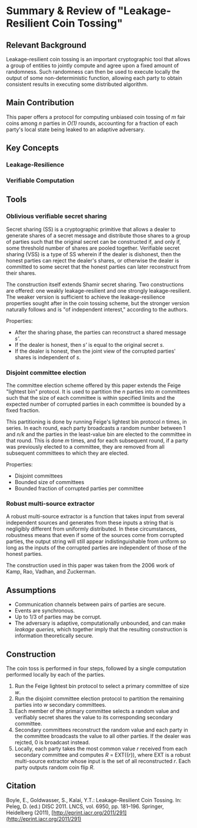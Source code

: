 # Summary & Review of "Leakage-Resilient Coin Tossing"

## Relevant Background

Leakage-resilient coin tossing is an important cryptographic tool that allows a group of entities to jointly compute and agree upon a fixed amount of randomness. Such randomness can then be used to execute locally the output of some non-deterministic function, allowing each party to obtain consistent results in executing some distributed algorithm.

## Main Contribution

This paper offers a protocol for computing unbiased coin tossing of _m_ fair coins among _n_ parties in _O(1)_ rounds, accounting for a fraction of each party's local state being leaked to an adaptive adversary.

## Key Concepts

### Leakage-Resilience

### Verifiable Computation

## Tools

### Oblivious verifiable secret sharing

Secret sharing (SS) is a cryptographic primitive that allows a dealer to generate shares of a secret message and distribute those shares to a group of parties such that the original secret can be constructed if, and only if, some threshold number of shares are pooled together. Verifiable secret sharing (VSS) is a type of SS wherein if the dealer is dishonest, then the honest parties can reject the dealer's shares, or otherwise the dealer is committed to some secret that the honest parties can later reconstruct from their shares.

The construction itself extends Shamir secret sharing. Two constructions are offered: one weakly leakage-resilient and one strongly leakage-resilient. The weaker version is sufficient to achieve the leakage-resilience properties sought after in the coin tossing scheme, but the stronger version naturally follows and is "of independent interest," according to the authors.

Properties:

 * After the sharing phase, the parties can reconstruct a shared message _s'_.
 * If the dealer is honest, then _s'_ is equal to the original secret _s_.
 * If the dealer is honest, then the joint view of the corrupted parties' shares is independent of _s_.

### Disjoint committee election

The committee election scheme offered by this paper extends the Feige "lightest bin" protocol. It is used to partition the _n_ parties into _m_ committees such that the size of each committee is within specified limits and the expected number of corrupted parties in each committee is bounded by a fixed fraction.

This partitioning is done by running Feige's lightest bin protocol _n_ times, in series. In each round, each party broadcasts a random number between 1 and _n/k_ and the parties in the least-value bin are elected to the committee in that round. This is done _m_ times, and for each subsequent round, if a party was previously elected to a committee, they are removed from all subsequent committees to which they are elected.

Properties:

 * Disjoint committees
 * Bounded size of committees
 * Bounded fraction of corrupted parties per committee

### Robust multi-source extractor

A robust multi-source extractor is a function that takes input from several independent sources and generates from these inputs a string that is negligibly different from uniformly distributed. In these circumstances, robustness means that even if some of the sources come from corrupted parties, the output string will still appear indistinguishable from uniform so long as the inputs of the corrupted parties are independent of those of the honest parties.

The construction used in this paper was taken from the 2006 work of Kamp, Rao, Vadhan, and Zuckerman.

## Assumptions

 * Communication channels between pairs of parties are secure.
 * Events are synchronous.
 * Up to 1/3 of parties may be corrupt.
 * The adversary is adaptive, computationally unbounded, and can make _leakage queries_, which together imply that the resulting construction is information theoretically secure.

## Construction

The coin toss is performed in four steps, followed by a single computation performed locally by each of the parties.

 1. Run the Feige lightest bin protocol to select a primary committee of size _w_.
 2. Run the disjoint committee election protocol to partition the remaining parties into _w_ secondary committees.
 3. Each member of the primary committee selects a random value and verifiably secret shares the value to its corresponding secondary committee.
 4. Secondary committees reconstruct the random value and each party in the committee broadcasts the value to all other parties. If the dealer was rejcted, 0 is broadcast instead.
 5. Locally, each party takes the most common value _r_ received from each secondary committee and computes _R_ = EXT({_r_}), where EXT is a robust multi-source extractor whose input is the set of all reconstructed _r_. Each party outputs random coin flip _R_.

## Citation

Boyle, E., Goldwasser, S., Kalai, Y.T.: Leakage-Resilient Coin Tossing. In: Peleg, D. (ed.) DISC 2011. LNCS, vol. 6950, pp. 181–196. Springer, Heidelberg (2011), [http://eprint.iacr.org/2011/291](http://eprint.iacr.org/2011/291)
